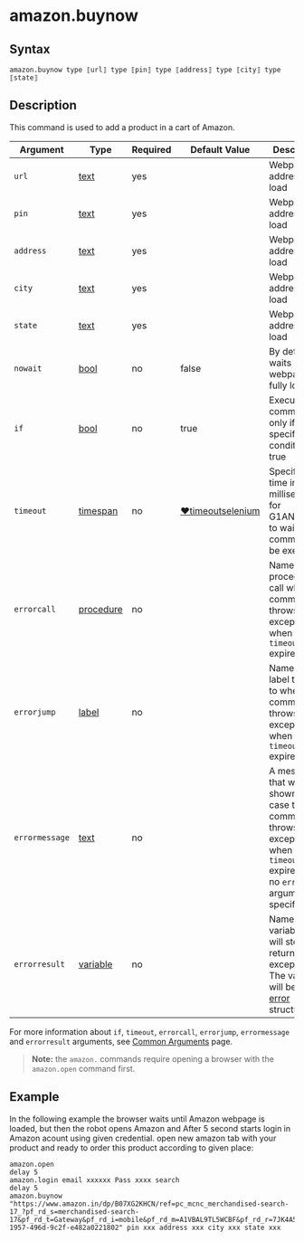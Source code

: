 # amazon.buynow

## Syntax

```G1ANT
amazon.buynow type ⟦url⟧ type ⟦pin⟧ type ⟦address⟧ type ⟦city⟧ type ⟦state⟧
```

## Description
This command is used to add a product in a cart of Amazon.

| Argument | Type | Required | Default Value | Description |
| -------- | ---- | -------- | ------------- | ----------- |
|`url`| [text](https://manual.g1ant.com/link/G1ANT.Language/G1ANT.Language/Structures/TextStructure.md) | yes|  | Webpage address to load |
|`pin`| [text](https://manual.g1ant.com/link/G1ANT.Language/G1ANT.Language/Structures/TextStructure.md) | yes|  | Webpage address to load |
|`address`| [text](https://manual.g1ant.com/link/G1ANT.Language/G1ANT.Language/Structures/TextStructure.md) | yes|  | Webpage address to load |
|`city`| [text](https://manual.g1ant.com/link/G1ANT.Language/G1ANT.Language/Structures/TextStructure.md) | yes|  | Webpage address to load |
|`state`| [text](https://manual.g1ant.com/link/G1ANT.Language/G1ANT.Language/Structures/TextStructure.md) | yes|  | Webpage address to load |
|`nowait` | [bool](https://manual.g1ant.com/link/G1ANT.Language/G1ANT.Language/Structures/BooleanStructure.md) | no | false | By default, waits until the webpage fully loads |
| `if`           | [bool](https://manual.g1ant.com/link/G1ANT.Language/G1ANT.Language/Structures/BooleanStructure.md) | no       | true                                                        | Executes the command only if a specified condition is true   |
| `timeout`      | [timespan](https://manual.g1ant.com/link/G1ANT.Language/G1ANT.Language/Structures/TimeSpanStructure.md) | no       | [♥timeoutselenium](https://manual.g1ant.com/link/G1ANT.Addon.Selenium/G1ANT.Addon.Selenium/Variables/TimeoutSeleniumVariable.md) | Specifies time in milliseconds for G1ANT.Robot to wait for the command to be executed |
| `errorcall`    | [procedure](https://manual.g1ant.com/link/G1ANT.Language/G1ANT.Language/Structures/ProcedureStructure.md) | no       |                                                             | Name of a procedure to call when the command throws an exception or when a given `timeout` expires |
| `errorjump`    | [label](https://manual.g1ant.com/link/G1ANT.Language/G1ANT.Language/Structures/LabelStructure.md) | no       |                                                             | Name of the label to jump to when the command throws an exception or when a given `timeout` expires |
| `errormessage` | [text](https://manual.g1ant.com/link/G1ANT.Language/G1ANT.Language/Structures/TextStructure.md) | no       |                                                             | A message that will be shown in case the command throws an exception or when a given `timeout` expires, and no `errorjump` argument is specified |
| `errorresult`  | [variable](https://manual.g1ant.com/link/G1ANT.Language/G1ANT.Language/Structures/VariableStructure.md) | no       |                                                             | Name of a variable that will store the returned exception. The variable will be of [error](https://manual.g1ant.com/link/G1ANT.Language/G1ANT.Language/Structures/ErrorStructure.md) structure  |

For more information about `if`, `timeout`, `errorcall`, `errorjump`, `errormessage` and `errorresult` arguments, see [Common Arguments](https://manual.g1ant.com/link/G1ANT.Manual/appendices/common-arguments.md) page.

> **Note:** the `amazon.` commands require opening a browser with the `amazon.open` command first.

## Example

In the following example the browser waits until Amazon webpage is loaded, but then the robot opens Amazon and After 5 second starts login in Amazon acount using given credential. open new amazon tab with your product and ready to order this product according to given place:

```G1ANT
amazon.open 
delay 5
amazon.login email xxxxxx Pass xxxx search
delay 5
amazon.buynow "https://www.amazon.in/dp/B07XG2KHCN/ref=pc_mcnc_merchandised-search-17_?pf_rd_s=merchandised-search-17&pf_rd_t=Gateway&pf_rd_i=mobile&pf_rd_m=A1VBAL9TL5WCBF&pf_rd_r=7JK4A5WAM0TJZT30M3CZ&pf_rd_p=c5ec7883-1957-496d-9c2f-e482a0221802" pin xxx address xxx city xxx state xxx

```
